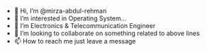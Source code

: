 - 👋 Hi, I’m @mirza-abdul-rehman
- 👀 I’m interested in Operating System...
- 🌱 I’m Electronics & Telecommunication Engineer
- 💞️ I’m looking to collaborate on something related to above lines
- 📫 How to reach me just leave a message

<!---
mirza-abdul-rehman/mirza-abdul-rehman is a ✨ special ✨ repository because its `README.md` (this file) appears on your GitHub profile.
You can click the Preview link to take a look at your changes.
--->
